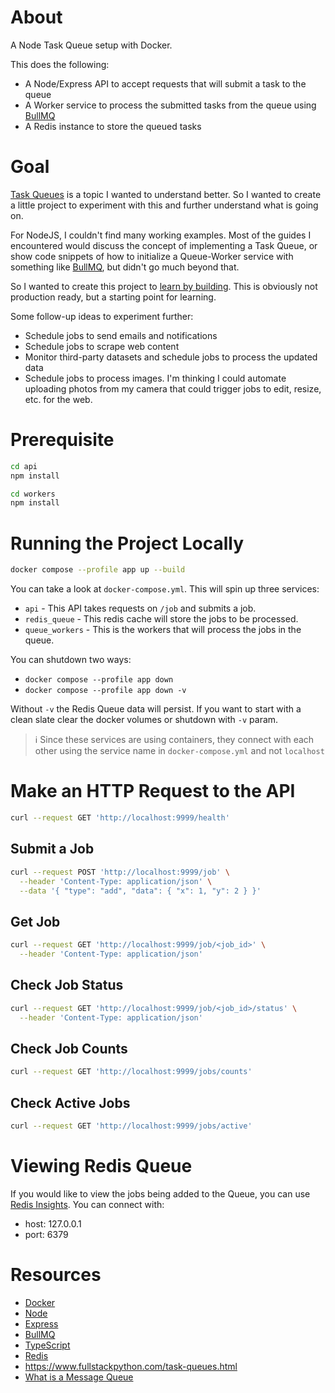 # About

A Node Task Queue setup with Docker.

This does the following:

- A Node/Express API to accept requests that will submit a task to the queue
- A Worker service to process the submitted tasks from the queue using [BullMQ](https://docs.bullmq.io/)
- A Redis instance to store the queued tasks

# Goal

[Task Queues](<https://en.wikipedia.org/wiki/Scheduling_(computing)#task_queue>) is a topic I wanted to understand better. So I wanted to create a little project to experiment with this and further understand what is going on.

For NodeJS, I couldn't find many working examples. Most of the guides I encountered would discuss the concept of implementing a Task Queue, or show code snippets of how to initialize a Queue-Worker service with something like [BullMQ](https://docs.bullmq.io/), but didn't go much beyond that.

So I wanted to create this project to [learn by building](https://en.wikipedia.org/wiki/Experiential_learning). This is obviously not production ready, but a starting point for learning.

Some follow-up ideas to experiment further:

- Schedule jobs to send emails and notifications
- Schedule jobs to scrape web content
- Monitor third-party datasets and schedule jobs to process the updated data
- Schedule jobs to process images. I'm thinking I could automate uploading photos from my camera that could trigger jobs to edit, resize, etc. for the web.

# Prerequisite

```bash
cd api
npm install
```

```bash
cd workers
npm install
```

# Running the Project Locally

```bash
docker compose --profile app up --build
```

You can take a look at `docker-compose.yml`. This will spin up three services:

- `api` - This API takes requests on `/job` and submits a job.
- `redis_queue` - This redis cache will store the jobs to be processed.
- `queue_workers` - This is the workers that will process the jobs in the queue.

You can shutdown two ways:

- `docker compose --profile app down`
- `docker compose --profile app down -v`

Without `-v` the Redis Queue data will persist. If you want to start with a clean slate clear the docker volumes or shutdown with `-v` param.

> ℹ️ Since these services are using containers, they connect with each other using the service name in `docker-compose.yml` and not `localhost`

# Make an HTTP Request to the API

```bash
curl --request GET 'http://localhost:9999/health'
```

## Submit a Job

```bash
curl --request POST 'http://localhost:9999/job' \
  --header 'Content-Type: application/json' \
  --data '{ "type": "add", "data": { "x": 1, "y": 2 } }'
```

## Get Job

```bash
curl --request GET 'http://localhost:9999/job/<job_id>' \
  --header 'Content-Type: application/json'
```

## Check Job Status

```bash
curl --request GET 'http://localhost:9999/job/<job_id>/status' \
  --header 'Content-Type: application/json'
```

## Check Job Counts

```bash
curl --request GET 'http://localhost:9999/jobs/counts'
```

## Check Active Jobs

```bash
curl --request GET 'http://localhost:9999/jobs/active'
```

# Viewing Redis Queue

If you would like to view the jobs being added to the Queue, you can use [Redis Insights](). You can connect with:

- host: 127.0.0.1
- port: 6379

# Resources

- [Docker](https://www.docker.com/)
- [Node](https://nodejs.org/en)
- [Express](https://expressjs.com/)
- [BullMQ](https://docs.bullmq.io/)
- [TypeScript](https://www.typescriptlang.org/)
- [Redis](https://redis.io/docs/about/about-stack/)
- https://www.fullstackpython.com/task-queues.html
- [What is a Message Queue](https://www.youtube.com/watch?v=oUJbuFMyBDk)
